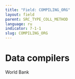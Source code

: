 ```yaml
---
title: "Field: COMPILING_ORG"
layout: field
parent: SRC_TYPE_COLL_METHOD
language: ru
indicator: 7-1-1
slug: COMPILING_ORG
---
```

# Data compilers

World Bank